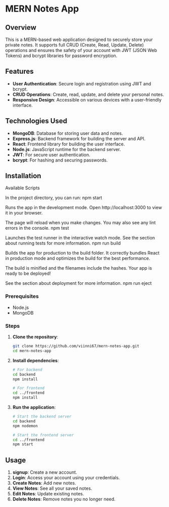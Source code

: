# MERN Notes App

## Overview
This is a MERN-based web application designed to securely store your private notes. It supports full CRUD (Create, Read, Update, Delete) operations and ensures the safety of your account with JWT (JSON Web Tokens) and bcrypt libraries for password encryption.

## Features
- **User Authentication**: Secure login and registration using JWT and bcrypt.
- **CRUD Operations**: Create, read, update, and delete your personal notes.
- **Responsive Design**: Accessible on various devices with a user-friendly interface.

## Technologies Used
- **MongoDB**: Database for storing user data and notes.
- **Express.js**: Backend framework for building the server and API.
- **React**: Frontend library for building the user interface.
- **Node.js**: JavaScript runtime for the backend server.
- **JWT**: For secure user authentication.
- **bcrypt**: For hashing and securing passwords.

## Installation
Available Scripts

In the project directory, you can run:
npm start

Runs the app in the development mode.
Open http://localhost:3000 to view it in your browser.

The page will reload when you make changes.
You may also see any lint errors in the console.
npm test

Launches the test runner in the interactive watch mode.
See the section about running tests for more information.
npm run build

Builds the app for production to the build folder.
It correctly bundles React in production mode and optimizes the build for the best performance.

The build is minified and the filenames include the hashes.
Your app is ready to be deployed!

See the section about deployment for more information.
npm run eject



### Prerequisites
- Node.js
- MongoDB

### Steps
1. **Clone the repository**:
    ```bash
    git clone https://github.com/viinni67/mern-notes-app.git
    cd mern-notes-app
    ```

2. **Install dependencies**:
    ```bash
    # For backend
    cd backend
    npm install

    # For frontend
    cd ../frontend
    npm install
    ```



4. **Run the application**:
    ```bash
    # Start the backend server
    cd backend
    npm nodemon

    # Start the frontend server
    cd ../frontend
    npm start
    ```

## Usage
1. **signup**: Create a new account.
2. **Login**: Access your account using your credentials.
3. **Create Notes**: Add new notes.
4. **View Notes**: See all your saved notes.
5. **Edit Notes**: Update existing notes.
6. **Delete Notes**: Remove notes you no longer need.


